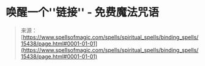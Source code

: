 <!--yml

类别：未分类

日期：2024年06月12日 18:54:54

-->

# 唤醒一个''链接'' - 免费魔法咒语

> 来源：[https://www.spellsofmagic.com/spells/spiritual_spells/binding_spells/15438/page.html#0001-01-01](https://www.spellsofmagic.com/spells/spiritual_spells/binding_spells/15438/page.html#0001-01-01)
